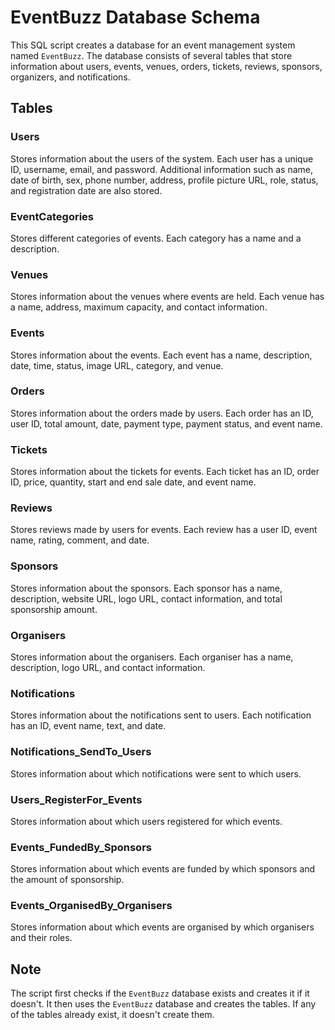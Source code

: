 # EventBuzz Database Schema

This SQL script creates a database for an event management system named `EventBuzz`. The database consists of several tables that store information about users, events, venues, orders, tickets, reviews, sponsors, organizers, and notifications.

## Tables

### Users

Stores information about the users of the system. Each user has a unique ID, username, email, and password. Additional information such as name, date of birth, sex, phone number, address, profile picture URL, role, status, and registration date are also stored.

### EventCategories

Stores different categories of events. Each category has a name and a description.

### Venues

Stores information about the venues where events are held. Each venue has a name, address, maximum capacity, and contact information.

### Events

Stores information about the events. Each event has a name, description, date, time, status, image URL, category, and venue.

### Orders

Stores information about the orders made by users. Each order has an ID, user ID, total amount, date, payment type, payment status, and event name.

### Tickets

Stores information about the tickets for events. Each ticket has an ID, order ID, price, quantity, start and end sale date, and event name.

### Reviews

Stores reviews made by users for events. Each review has a user ID, event name, rating, comment, and date.

### Sponsors

Stores information about the sponsors. Each sponsor has a name, description, website URL, logo URL, contact information, and total sponsorship amount.

### Organisers

Stores information about the organisers. Each organiser has a name, description, logo URL, and contact information.

### Notifications

Stores information about the notifications sent to users. Each notification has an ID, event name, text, and date.

### Notifications_SendTo_Users

Stores information about which notifications were sent to which users.

### Users_RegisterFor_Events

Stores information about which users registered for which events.

### Events_FundedBy_Sponsors

Stores information about which events are funded by which sponsors and the amount of sponsorship.

### Events_OrganisedBy_Organisers

Stores information about which events are organised by which organisers and their roles.

## Note

The script first checks if the `EventBuzz` database exists and creates it if it doesn't. It then uses the `EventBuzz` database and creates the tables. If any of the tables already exist, it doesn't create them.